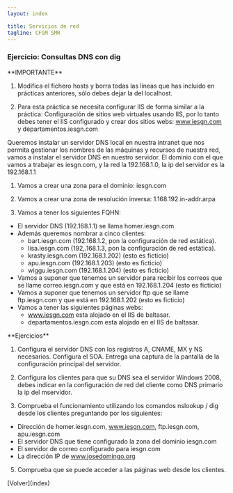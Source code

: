 ```yaml
---
layout: index

title: Servicios de red 
tagline: CFGM SMR
---
```

### Ejercicio: Consultas DNS con dig
<div class='nota' markdown='1'>
**IMPORTANTE**

1) Modifica el fichero hosts y borra todas las líneas que has incluido en prácticas anteriores, sólo debes dejar la del localhost.

2) Para esta práctica se necesita configurar IIS de forma similar a la práctica: Configuración de sitios web virtuales usando IIS, por lo tanto debes tener el IIS configurado y crear dos sitios webs: www.iesgn.com y departamentos.iesgn.com
</div>

Queremos instalar un servidor DNS local en nuestra intranet que nos permita gestionar los nombres de las máquinas y recursos de nuestra red, vamos a instalar el servidor DNS en nuestro servidor. El dominio con el que vamos a trabajar es iesgn.com, y la red la 192.168.1.0, la ip del servidor es la 192.168.1.1


1) Vamos a crear una zona para el dominio: iesgn.com

2) Vamos a crear una zona de resolución inversa: 1.168.192.in-addr.arpa

3) Vamos a tener los siguientes FQHN:

* El servidor DNS (192.168.1.1) se llama homer.iesgn.com
* Además queremos nombrar a cinco clientes:
    * bart.iesgn.com (192.168.1.2, pon la configuración de red estática).
    * lisa.iesgn.com (192,.168.1.3, pon la configuración de red estática).
    * krasty.iesgn.com (192.168.1.202) (esto es ficticio)
    * apu.iesgn.com (192.168.1.203) (esto es ficticio)
    * wiggu.iesgn.com (192.168.1.204) (esto es ficticio)
* Vamos a suponer que tenemos un servidor para recibir los correos que se llame correo.iesgn.com y que está en 192.168.1.204 (esto es ficticio)
* Vamos a suponer que tenemos un servidor ftp que se llame ftp.iesgn.com y que está en 192.168.1.202 (esto es ficticio)
* Vamos a tener las siguientes páginas webs:
    * www.iesgn.com esta alojado en el IIS de baltasar.
    * departamentos.iesgn.com esta alojado en el IIS de baltasar.

<div class='ejercicios' markdown='1'>
**Ejercicios**

1) Configura el servidor DNS con los registros A, CNAME, MX y NS necesarios. Configura el SOA. Entrega una captura de la pantalla de la configuración principal del servidor.

2) Configura los clientes para que su DNS sea el servidor Windows 2008, debes indicar en la configuración de red del cliente como DNS primario la ip del mservidor. 

3) Comprueba el funcionamiento utilizando los comandos nslookup / dig desde los clientes preguntando por los siguientes:

* Dirección de homer.iesgn.com, www.iesgn.com, ftp.iesgn.com, apu.iesgn.com
* El servidor DNS que tiene configurado la zona del dominio iesgn.com
* El servidor de correo configurado para iesgn.com
* La dirección IP de www.josedomingo.org

5) Comprueba que se puede acceder a las páginas web desde los clientes.

</div>
[Volver](index)
